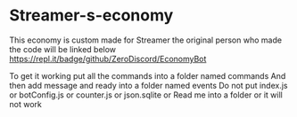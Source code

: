 # Streamer-s-economy
This economy is custom made for Streamer the original person who made the code will be linked below https://repl.it/badge/github/ZeroDiscord/EconomyBot

To get it working put all the commands into a folder named commands
And then add message and ready into a folder named events
Do not put index.js or botConfig.js or counter.js or json.sqlite or Read me into a folder or it will not work
